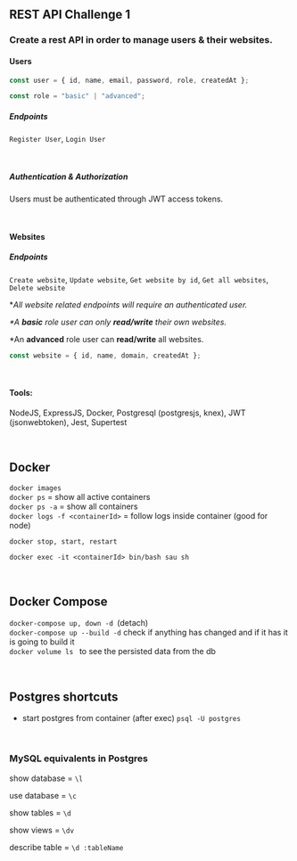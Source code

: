 ## REST API Challenge 1

### **Create a rest API in order to manage users & their websites.**

#### **Users**

```javascript
const user = { id, name, email, password, role, createdAt };

const role = "basic" | "advanced";
```

##### **Endpoints**

`Register User`, `Login User`

<br>

##### **Authentication & Authorization**

Users must be authenticated through JWT access tokens.

<br>

#### **Websites**

##### **Endpoints**

`Create website`, `Update website`, `Get website by id`, `Get all websites`, `Delete website`

\*_All website related endpoints will require an authenticated user._

_\*A **basic** role user can only **read/write** their own websites._

\*An **advanced** role user can **read/write** all websites.

```javascript
const website = { id, name, domain, createdAt };
```

<br>

#### **Tools:**

NodeJS, ExpressJS, Docker, Postgresql (postgresjs, knex), JWT (jsonwebtoken), Jest, Supertest

<br>

## **Docker**

`docker images`  
`docker ps` = show all active containers  
`docker ps -a` = show all containers  
`docker logs -f <containerId>` = follow logs inside container (good for node)

`docker stop, start, restart`

`docker exec -it <containerId> bin/bash sau sh`

<br>

## **Docker Compose**

`docker-compose up, down -d `(detach)  
`docker-compose up --build -d` check if anything has changed and if it has it is going to build it  
`docker volume ls ` to see the persisted data from the db

<br>

## **Postgres shortcuts**

- start postgres from container (after exec) `psql -U postgres`

<br>

### **MySQL equivalents in Postgres**

show database = `\l`

use database = `\c`

show tables = `\d`

show views = `\dv`

describe table = `\d :tableName`
